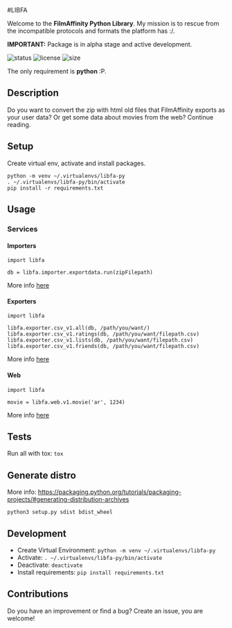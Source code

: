 #LIBFA

Welcome to the **FilmAffinity Python Library**. My mission is to rescue from the incompatible protocols and formats the platform has :/.

**IMPORTANT:** Package is in alpha stage and active development.

![status](https://img.shields.io/static/v1?label=status&message=ALPHA&color=yellow)
![license](https://img.shields.io/github/license/andresmazzo/libfa-py)
![size](https://img.shields.io/github/languages/code-size/andresmazzo/libfa-py)

The only requirement is **python** :P.

## Description
Do you want to convert the zip with html old files that FilmAffinity exports as your user data? Or get some data about movies from the web? Continue reading.

## Setup
Create virtual env, activate and install packages.
```
python -m venv ~/.virtualenvs/libfa-py
. ~/.virtualenvs/libfa-py/bin/activate
pip install -r requirements.txt
```

## Usage

### Services
#### Importers
```
import libfa

db = libfa.importer.exportdata.run(zipFilepath)
```
More info [here](/docs/importer.md)

#### Exporters
```
import libfa

libfa.exporter.csv_v1.all(db, /path/you/want/)
libfa.exporter.csv_v1.ratings(db, /path/you/want/filepath.csv)
libfa.exporter.csv_v1.lists(db, /path/you/want/filepath.csv)
libfa.exporter.csv_v1.friends(db, /path/you/want/filepath.csv)
```
More info [here](/docs/exporter.md)

#### Web
```
import libfa

movie = libfa.web.v1.movie('ar', 1234)
```
More info [here](/docs/web.md)

## Tests
Run all with tox: `tox`

## Generate distro
More info: https://packaging.python.org/tutorials/packaging-projects/#generating-distribution-archives
```
python3 setup.py sdist bdist_wheel
```

## Development
- Create Virtual Environment: `python -m venv ~/.virtualenvs/libfa-py`
- Activate: `. ~/.virtualenvs/libfa-py/bin/activate`
- Deactivate: `deactivate`
- Install requirements: `pip install requirements.txt`

## Contributions
Do you have an improvement or find a bug? Create an issue, you are welcome!


